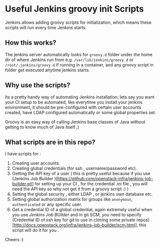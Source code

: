 # Useful Jenkins groovy init Scripts

Jenkins allows adding groovy scripts for initialization, which means these scripts will run every time Jenkins starts.  

## How this works?

The jenkins server automatically looks for `groovy.d` folder under the home dir of where Jenkins run from e.g. `/var/lib/jenkins/groovy.d` or `/root/.jenkins/groovy.d` if running in a container, and any groovy script in folder get executed anytime jenkins starts. 

## Why use the scripts?

Its a pretty handy way of automating Jenkins installation; lets say you want your CI setup to be automated, like everytime you 
install your jenkins environment, it should be pre-configured with certain user accounts created, have LDAP configured automatically or some global properties set.  

Groovy is an easy way of calling Jenkins base classes of Java without getting to know much of Java itself ;)

## What scripts are in this repo?

I have scripts for :  
1. Creating user accounts.  
2. Creating global credentials (for ssh , username/password etc).  
3. Getting the API key of a user ( this is pretty useful because if you use (Jenkins Job Builder )[https://github.com/openstack-infra/jenkins-job-builder.git] for setting up
your CI , for the credential .ini file , you will need the API key so why not get it from a groovy script :) )  
4. Setting the global security , either LDAP , or jenkins own database etc.   
5. Setting global authorization matrix for groups like `anonymous`, `authenticated` or any specific user.  
6. Get a credential ID of a global credential, again extremely useful when you use *Jenkins Job BUilder* and in git SCM, you need 
to specify (Credential ID of ssh key for git to use in cloning some private repos)[http://docs.openstack.org/infra/jenkins-job-builder/scm.html],
this script will do it for you .  

Cheers :)
